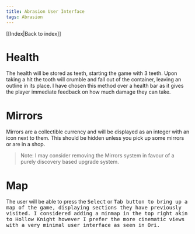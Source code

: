 ```yaml
---
title: Abrasion User Interface
tags: Abrasion
---
```

[[Index|Back to index]]
# Health
The health will be stored as teeth, starting the game with 3 teeth. Upon taking a hit the tooth will crumble and fall out of the container, leaving an outline in its place. I have chosen this method over a health bar as it gives the player immediate feedback on how much damage they can take.

# Mirrors
Mirrors are a collectible currency and will be displayed as an integer with an icon next to them. This should be hidden unless you pick up some mirrors or are in a shop. 
> Note: I may consider removing the Mirrors system in favour of a purely discovery based upgrade system.

# Map 
The user will be able to press the <kbd>Select</kbd> or <kbd>Tab</kbt> button to bring up a map of the game, displaying sections they have previously visited. I considered adding a minmap in the top right akin to Hollow Knight however I prefer the more cinematic views with a very minimal user interface as seen in Ori.